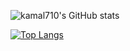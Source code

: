 ![kamal710's GitHub stats](https://github-readme-stats.vercel.app/api?username=kamal710&show_icons=true&theme=gotham)



[![Top Langs](https://github-readme-stats.vercel.app/api/top-langs/?username=anuraghazra&layout=compact)](https://github.com/anuraghazra/github-readme-stats)



















